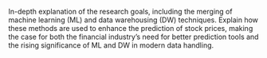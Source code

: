  In-depth explanation of the research 
goals, including the merging of machine learning 
(ML) and data warehousing (DW) techniques. 
Explain how these methods are used to enhance 
the prediction of stock prices, making the case 
for both the financial industry’s need for better 
prediction tools and the rising significance of ML 
and DW in modern data handling. 
